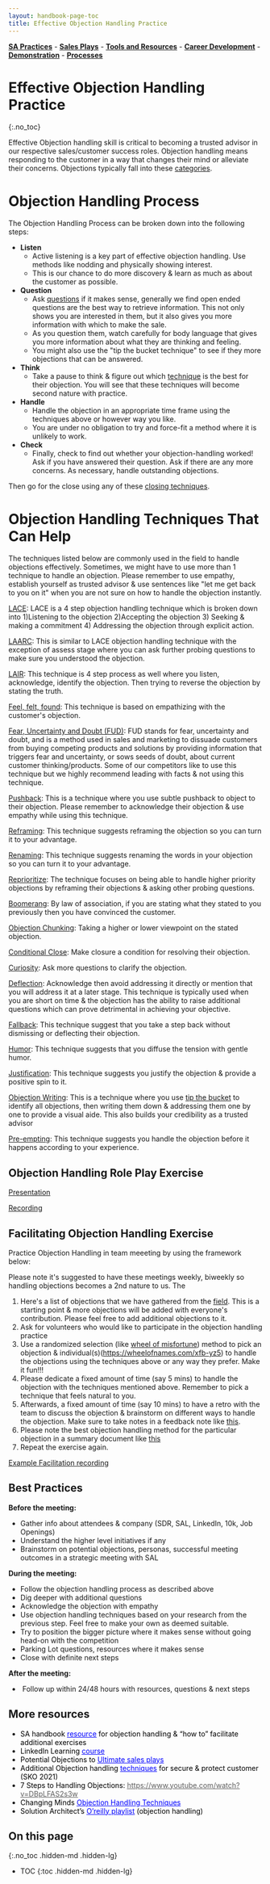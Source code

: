 ```yaml
---
layout: handbook-page-toc
title: Effective Objection Handling Practice
---
```


[**SA Practices**](/handbook/customer-success/solutions-architects/sa-practices/) - [**Sales Plays**](/handbook/customer-success/solutions-architects/sales-plays/) - [**Tools and Resources**](/handbook/customer-success/solutions-architects/tools-and-resources/) - [**Career Development**](/handbook/customer-success/solutions-architects/career-development/) - [**Demonstration**](/handbook/customer-success/solutions-architects/demonstrations/) - [**Processes**](/handbook/customer-success/solutions-architects/processes/)

# Effective Objection Handling Practice
{:.no_toc}

Effective Objection handling skill is critical to becoming a trusted advisor in our respective sales/customer success roles. Objection handling means responding to the customer in a way that changes their mind or alleviate their concerns. Objections typically fall into these [categories](http://changingminds.org/disciplines/sales/objection/objection_types.htm).

# Objection Handling Process

The Objection Handling Process can be broken down into the following steps:

- **Listen**
    - Active listening is a key part of effective objection handling. Use methods like nodding and physically showing interest.
    - This is our chance to do more discovery & learn as much as about the customer as possible.
- **Question**
    - Ask [questions](http://changingminds.org/techniques/questioning/questioning.htm) if it makes sense, generally we find open ended questions are the best way to retrieve information. This not only shows you are interested in them, but it also gives you more information with which to make the sale.
    - As you question them, watch carefully for body language that gives you more information about what they are thinking and feeling.
    - You might also use the "tip the bucket technique" to see if they more objections that can be answered.
- **Think**
    - Take a pause to think & figure out which [technique](http://changingminds.org/disciplines/sales/objection/objection_handling.htm) is the best for their objection. You will see that these techniques will become second nature with practice.
- **Handle**
    - Handle the objection in an appropriate time frame using the techniques above or however way you like.
    - You are under no obligation to try and force-fit a method where it is unlikely to work.
- **Check**
    - Finally, check to find out whether your objection-handling worked! Ask if you have answered their question. Ask if there are any more concerns. As necessary, handle outstanding objections.

Then go for the close using any of these [closing techniques](http://changingminds.org/disciplines/sales/closing/closing_techniques.htm).

# Objection Handling Techniques That Can Help

The techniques listed below are commonly used in the field to handle objections effectively. Sometimes, we might have to use more than 1 technique to handle an objection. Please remember to use empathy, establish yourself as trusted advisor & use sentences like "let me get back to you on it" when you are not sure on how to handle the objection instantly.

[LACE](http://changingminds.org/disciplines/sales/objection/objection_lace.htm): LACE is a 4 step objection handling technique which is broken down into 1)Listening to the objection 2)Accepting the objection 3) Seeking & making a commitment 4) Addressing the objection through explicit action.

[LAARC](http://changingminds.org/disciplines/sales/objection/laarc.htm): This is similar to LACE objection handling technique with the exception of assess stage where you can ask further probing questions to make sure you understood the objection.

[LAIR](http://changingminds.org/disciplines/sales/objection/lair.htm): This technique is 4 step process as well where you listen, acknowledge, identify the objection. Then trying to reverse the objection by stating the truth.

[Feel, felt, found](http://changingminds.org/disciplines/sales/objection/feel_felt_found.htm_): This technique is based on empathizing with the customer's objection.

[Fear, Uncertainty and Doubt (FUD)](http://changingminds.org/disciplines/sales/articles/fud.htm): FUD stands for fear, uncertainty and doubt, and is a method used in sales and marketing to dissuade customers from buying competing products and solutions by providing information that triggers fear and uncertainty, or sows seeds of doubt, about current customer thinking/products. Some of our competitors like to use this technique but we highly recommend leading with facts & not using this technique.

[Pushback](http://changingminds.org/disciplines/sales/objection/objection_pushback.htm): This is a technique where you use subtle pushback to object to their objection. Please remember to acknowledge their objection & use empathy while using this technique.

[Reframing](http://changingminds.org/disciplines/sales/objection/objection_reframe.htm): This technique suggests reframing the objection so you can turn it to your advantage.

[Renaming](http://changingminds.org/disciplines/sales/objection/objection_renaming.htm): This technique suggests renaming the words in your objection so you can turn it to your advantage.

[Reprioritize](http://changingminds.org/disciplines/sales/objection/objection_priority.htm): The technique focuses on being able to handle higher priority objections by reframing their objections & asking other probing questions.

[Boomerang](http://changingminds.org/disciplines/sales/objection/objection_boomerang.htm): By law of association, if you are stating what they stated to you previously then you have convinced the customer.

[Objection Chunking](http://changingminds.org/disciplines/sales/objection/objection_chunking.htm): Taking a higher or lower viewpoint on the stated objection.

[Conditional Close](http://changingminds.org/disciplines/sales/closing/conditional_close.htm_): Make closure a condition for resolving their objection.

[Curiosity](http://changingminds.org/disciplines/sales/objection/objection_curiosity.htm): Ask more questions to clarify the objection.

[Deflection](http://changingminds.org/disciplines/sales/objection/objection_deflection.htm): Acknowledge then avoid addressing it directly or mention that you will address it at a later stage. This technique is typically used when you are short on time & the objection has the ability to raise additional questions which can prove detrimental in achieving your objective.

[Fallback](http://changingminds.org/disciplines/sales/objection/fallback.htm): This technique suggest that you take a step back without dismissing or deflecting their objection.

[Humor](http://changingminds.org/disciplines/sales/objection/objection_humor.htm): This technique suggests that you diffuse the tension with gentle humor.

[Justification](http://changingminds.org/disciplines/sales/objection/objection_justification.htm): This technique suggests you justify the objection & provide a positive spin to it.

[Objection Writing](http://changingminds.org/disciplines/sales/objection/objection_writing.htm): This is a technique where you use [tip the bucket](http://changingminds.org/disciplines/sales/objection/tip_the_bucket.htm) to identify all objections, then writing them down & addressing them one by one to provide a visual aide. This also builds your credibility as a trusted advisor

[Pre-empting](http://changingminds.org/disciplines/sales/objection/objection_preempt.htm): This technique suggests you handle the objection before it happens according to your experience.

## Objection Handling Role Play Exercise

[Presentation](https://docs.google.com/presentation/d/1SvKvx1U9KWZ-ABfkJr3rgsePtaD-pIA--jn4ywRU_hQ/edit#slide=id.g153a2ed090_0_63)

[Recording](https://www.youtube.com/watch?v=vobGVMqUpqA)

## Facilitating Objection Handling Exercise

Practice Objection Handling in team meeeting by using the framework below:

Please note it's suggested to have these meetings weekly, biweekly so handling objections becomes a 2nd nature to us. The

1. Here's a list of objections that we have gathered from the [field](https://docs.google.com/spreadsheets/d/130m005uhn3oh-HWhpX1TZJWYgWEashG5Rp1DDPg6Whw/edit#gid=916047871). This is a starting point & more objections will be added with everyone's contribution. Please feel free to add additional objections to it.
1. Ask for volunteers who would like to participate in the objection handling practice
1. Use a randomized selection (like [wheel of misfortune](https://wheelofnames.com/jv5-ny3)) method to pick an objection & individual(s)(https://wheelofnames.com/xfb-yz5) to handle the objections using the techniques above or any way they prefer. Make it fun!!!
1. Please dedicate a fixed amount of time (say 5 mins) to handle the objection with the techniques mentioned above. Remember to pick a technique that feels natural to you.
1. Afterwards, a fixed amount of time (say 10 mins) to have a retro with the team to discuss the objection & brainstorm on different ways to handle the objection. Make sure to take notes in a feedback note like [this]( https://docs.google.com/document/d/1LQb62it3cVdvCFvAatzB7p39R13qltqbxGXieoIimfI/edit).
1. Please note the best objection handling method for the particular objection in a summary document like [this](https://docs.google.com/spreadsheets/d/130m005uhn3oh-HWhpX1TZJWYgWEashG5Rp1DDPg6Whw/edit#gid=916047871)
1. Repeat the exercise again.

[Example Facilitation recording](https://drive.google.com/file/d/16SQpH4EJedght5qRaNUikYCqm1t6G3tl/view)

## Best Practices

**Before the meeting:**

- Gather info about attendees & company (SDR, SAL, LinkedIn, 10k, Job Openings)
- Understand the higher level initiatives if any
- Brainstorm on potential objections, personas, successful meeting outcomes in a strategic meeting with SAL

**During the meeting:**

- Follow the objection handling process as described above
- Dig deeper with additional questions
- Acknowledge the objection with empathy
- Use objection handling techniques based on your research from the previous step. Feel free to make your own as deemed suitable.
- Try to position the bigger picture where it makes sense without going head-on with the competition
- Parking Lot questions, resources where it makes sense
- Close with definite next steps

**After the meeting:**

-  Follow up within 24/48 hours with resources, questions & next steps

## More resources

- <span class="colour" style="color:rgb(0, 0, 0)">SA handbook </span>[<span class="colour" style="color:rgb(0, 0, 255)"><u>resource</u></span>](https://about.gitlab.com/handbook/customer-success/solutions-architects/sa-practices/effective-objection-handling-practice/)<span class="colour" style="color:rgb(0, 0, 0)"> for objection handling & “how to” facilitate additional exercises</span>
- <span class="colour" style="color:rgb(0, 0, 0)">LinkedIn Learning </span>[<span class="colour" style="color:rgb(0, 0, 255)"><u>course</u></span>](https://www.linkedin.com/learning/sales-handling-objections/the-buyer-and-seller-relationship?u=2255073)
- <span class="colour" style="color:rgb(0, 0, 0)">Potential Objections to </span>[<span class="colour" style="color:rgb(0, 0, 255)"><u>Ultimate sales plays</u></span>](https://about.gitlab.com/handbook/marketing/brand-and-product-marketing/product-and-solution-marketing/usecase-gtm/devsecops/#potential-objections)
- <span class="colour" style="color:rgb(0, 0, 0)">Additional Objection handling </span>[<span class="colour" style="color:rgb(0, 0, 255)"><u>techniques</u></span>](https://docs.google.com/presentation/d/1mLnmgQ5hqTzcwk3Vjh0BEIdx9SYgORV-2g7zPKmFKFc/edit#slide=id.g9e2080204d_0_0)<span class="colour" style="color:rgb(0, 0, 255)"> </span><span class="colour" style="color:rgb(0, 0, 0)">for secure & protect customer (SKO 2021) </span>
- <span class="colour" style="color:rgb(0, 0, 0)">7 Steps to Handling Objections: </span>[<span class="colour" style="color:rgb(95, 95, 95)"><u>https://www.youtube.com/watch?v=DBpLFAS2s3w</u></span>](https://www.youtube.com/watch?v=DBpLFAS2s3w)
- <span class="colour" style="color:rgb(0, 0, 0)">Changing Minds </span>[<span class="colour" style="color:rgb(0, 0, 255)"><u>Objection Handling Techniques</u></span>](http://changingminds.org/disciplines/sales/objection/objection_handling.htm)
- <span class="colour" style="color:rgb(0, 0, 0)">Solution Architect’s </span>[<span class="colour" style="color:rgb(0, 0, 255)"><u>O’reilly playlist</u></span>](https://learning.oreilly.com/playlists/e2e7811d-9032-4b9d-9890-c41d6c29c8be/)<span class="colour" style="color:rgb(0, 0, 0)"> (objection handling)</span>

## On this page
{:.no_toc .hidden-md .hidden-lg}

- TOC
{:toc .hidden-md .hidden-lg}
